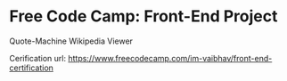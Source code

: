# Free Code Camp: Front-End Project 

Quote-Machine
Wikipedia Viewer

Cerification url: https://www.freecodecamp.com/im-vaibhav/front-end-certification
